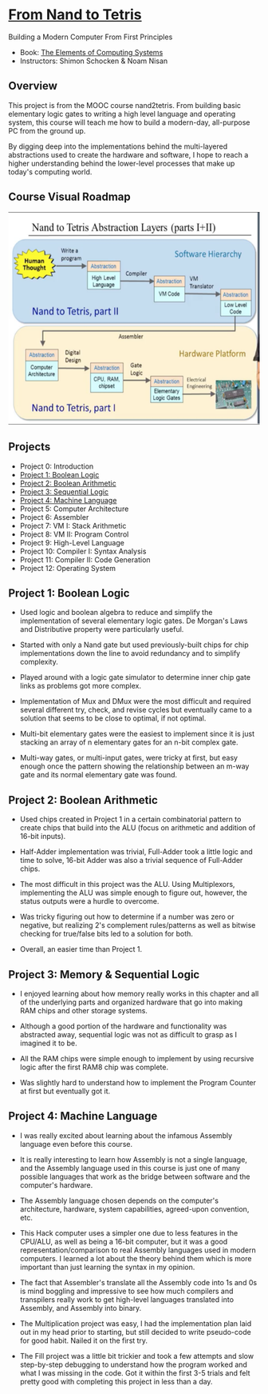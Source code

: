 # [From Nand to Tetris](https://www.nand2tetris.org/software)
Building a Modern Computer From First Principles


* Book: [The Elements of Computing Systems](https://mitpress.mit.edu/books/elements-computing-systems)
* Instructors: Shimon Schocken & Noam Nisan

## Overview
This project is from the MOOC course nand2tetris. From building basic elementary logic gates to writing a high level language and operating system, this course will teach me how to build a modern-day, all-purpose PC from the ground up.

By digging deep into the implementations behind the multi-layered abstractions used to create the hardware and software, I hope to reach a higher understanding behind the lower-level processes that make up today's computing world.

## Course Visual Roadmap

![roadmap](./images/roadmap.png)

## Projects

* Project 0: Introduction 
* [Project 1: Boolean Logic](#project-1-boolean-logic)
* [Project 2: Boolean Arithmetic](#project-2-boolean-arithmetic)
* [Project 3: Sequential Logic](#project-3-memory--sequential-logic)   
* [Project 4: Machine Language](#project-4-machine-language)
* Project 5: Computer Architecture  
* Project 6: Assembler   
* Project 7: VM I: Stack Arithmetic   
* Project 8: VM II: Program Control   
* Project 9: High-Level Language  
* Project 10: Compiler I: Syntax Analysis   
* Project 11: Compiler II: Code Generation   
* Project 12: Operating System 

## Project 1: Boolean Logic
- Used logic and boolean algebra to reduce and simplify the implementation of several elementary logic gates. De Morgan's Laws and Distributive property were particularly useful.

- Started with only a Nand gate but used previously-built chips for chip implementations down the line to avoid redundancy and to simplify complexity.

- Played around with a logic gate simulator to determine inner chip gate links as problems got more complex.

- Implementation of Mux and DMux were the most difficult and required several different try, check, and revise cycles but eventually came to a solution that seems to be close to optimal, if not optimal. 

- Multi-bit elementary gates were the easiest to implement since it is just stacking an array of n elementary gates for an n-bit complex gate.

- Multi-way gates, or multi-input gates, were tricky at first, but easy enough once the pattern showing the relationship between an m-way gate and its normal elementary gate was found. 

## Project 2: Boolean Arithmetic 
- Used chips created in Project 1 in a certain combinatorial pattern to create chips that build into the ALU (focus on arithmetic and addition of 16-bit inputs).

- Half-Adder implementation was trivial, Full-Adder took a little logic and time to solve, 16-bit Adder was also a trivial sequence of Full-Adder chips.

- The most difficult in this project was the ALU. Using Multiplexors, implementing the ALU was simple enough to figure out, however, the status outputs were a hurdle to overcome. 

- Was tricky figuring out how to determine if a number was zero or negative, but realizing 2's complement rules/patterns as well as bitwise checking for true/false bits led to a solution for both.

- Overall, an easier time than Project 1. 

## Project 3: Memory & Sequential Logic
- I enjoyed learning about how memory really works in this chapter and all of the underlying parts and organized hardware that go into making RAM chips and other storage systems.

- Although a good portion of the hardware and functionality was abstracted away, sequential logic was not as difficult to grasp as I imagined it to be.

- All the RAM chips were simple enough to implement by using recursive logic after the first RAM8 chip was complete.

- Was slightly hard to understand how to implement the Program Counter at first but eventually got it.

## Project 4: Machine Language
- I was really excited about learning about the infamous Assembly language even before this course. 

- It is really interesting to learn how Assembly is not a single language, and the Assembly language used in this course is just one of many possible languages that work as the bridge between software and the computer's hardware.

- The Assembly language chosen depends on the computer's architecture, hardware, system capabilities, agreed-upon convention, etc.

- This Hack computer uses a simpler one due to less features in the CPU/ALU, as well as being a 16-bit computer, but it was a good representation/comparison to real Assembly languages used in modern computers. I learned a lot about the theory behind them which is more important than just learning the syntax in my opinion.

- The fact that Assembler's translate all the Assembly code into 1s and 0s is mind boggling and impressive to see how much compilers and transpilers really work to get high-level languages translated into Assembly, and Assembly into binary.

- The Multiplication project was easy, I had the implementation plan laid out in my head prior to starting, but still decided to write pseudo-code for good habit. Nailed it on the first try. 

- The Fill project was a little bit trickier and took a few attempts and slow step-by-step debugging to understand how the program worked and what I was missing in the code. Got it within the first 3-5 trials and felt pretty good with completing this project in less than a day. 
